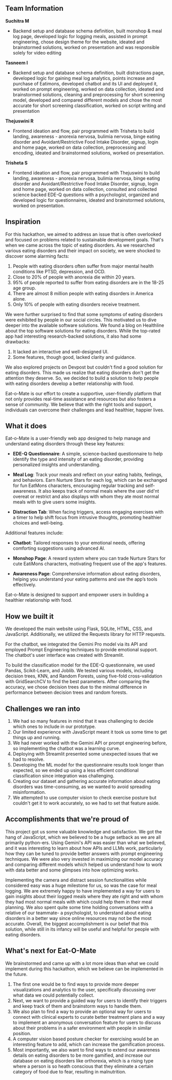 ## Team Information

**Suchitra M**
- Backend setup and database schema definition, built monshop & meal log page, developed logic for logging meals, assisted in prompt engineering, chose design theme for the website, ideated and brainstormed solutions, worked on presentation and was responsible solely for video editing

**Tasneem I**
- Backend setup and database schema definition, built distractions page, developed logic for gaining meal log analytics, points increase and purchase of Eatimons, developed chatbot and its UI and deployed it, worked on prompt engineering, worked on data collection, ideated and brainstormed solutions, cleaning and preprocessing for short screening model, developed and compared different models and chose the most accurate for short screening classification, worked on script writing and presentation

**Thejuswini R**
- Frontend ideation and flow, pair programmed with Trisheta to build landing, awareness - anorexia nervosa, bulimia nervosa, binge eating disorder and Avoidant/Restrictive Food Intake Disorder, signup, login and home page, worked on data collection, preprocessing and encoding, ideated and brainstormed solutions, worked on presentation.

**Trisheta S**
- Frontend ideation and flow, pair programmed with Thejuswini to build landing, awareness - anorexia nervosa, bulimia nervosa, binge eating disorder and Avoidant/Restrictive Food Intake Disorder, signup, login and home page, worked on data collection, consulted and collected science backed EDE-Q questions with a psychologist, organized and developed logic for questionnaires, ideated and brainstormed solutions, worked on presentation.

## Inspiration

For this hackathon, we aimed to address an issue that is often overlooked and focused on problems related to sustainable development goals. That's when we came across the topic of eating disorders. As we researched various eating disorders and their impact on society, we were shocked to discover some alarming facts:

1. People with eating disorders often suffer from major mental health conditions like PTSD, depression, and OCD.
2. Close to 20% of people with anorexia die within 20 years.
3. 95% of people reported to suffer from eating disorders are in the 18-25 age group.
4. There are almost 8 million people with eating disorders in America alone.
5. Only 10% of people with eating disorders receive treatment.

We were further surprised to find that some symptoms of eating disorders were exhibited by people in our social circles. This motivated us to dive deeper into the available software solutions. We found a blog on Healthline about the top software solutions for eating disorders. While the top-rated app had interesting research-backed solutions, it also had some drawbacks:

1. It lacked an interactive and well-designed UI.
2. Some features, though good, lacked clarity and guidance.

We also explored projects on Devpost but couldn't find a good solution for eating disorders. This made us realize that eating disorders don't get the attention they deserve. So, we decided to build a solution to help people with eating disorders develop a better relationship with food.

Eat-o-Mate is our effort to create a supportive, user-friendly platform that not only provides real-time assistance and resources but also fosters a sense of community. We believe that with the right tools and support, individuals can overcome their challenges and lead healthier, happier lives.

## What it does

Eat-o-Mate is a user-friendly web app designed to help manage and understand eating disorders through these key features:

- **EDE-Q Questionnaire**: A simple, science-backed questionnaire to help identify the type and intensity of an eating disorder, providing personalized insights and understanding.

- **Meal Log**: Track your meals and reflect on your eating habits, feelings, and behaviors. Earn Nurture Stars for each log, which can be exchanged for fun EatMons characters, encouraging regular tracking and self-awareness. It also keeps track of normal meals where the user did'nt overeat or restrict and also displays with whom they ate most normal meals with to give users some insights.

- **Distraction Tab**: When facing triggers, access engaging exercises with a timer to help shift focus from intrusive thoughts, promoting healthier choices and well-being.

Additional features include:

- **Chatbot**: Tailored responses to your emotional needs, offering comforting suggestions using advanced AI.

- **Monshop Page**: A reward system where you can trade Nurture Stars for cute EatiMons characters, motivating frequent use of the app's features.

- **Awareness Page**: Comprehensive information about eating disorders, helping you understand your eating patterns and use the app’s tools effectively.

Eat-o-Mate is designed to support and empower users in building a healthier relationship with food.

## How we built it

We developed the main website using Flask, SQLite, HTML, CSS, and JavaScript. Additionally, we utilized the Requests library for HTTP requests. 

For the chatbot, we integrated the Gemini Pro model via its API and employed Prompt Engineering techniques to provide emotional support. The chatbot's user interface was created with Streamlit.

To build the classification model for the EDE-Q questionnaire, we used Pandas, Scikit-Learn, and Joblib. We tested various models, including decision trees, KNN, and Random Forests, using five-fold cross-validation with GridSearchCV to find the best parameters. After comparing the accuracy, we chose decision trees due to the minimal difference in performance between decision trees and random forests.

## Challenges we ran into

1. We had so many features in mind that it was challenging to decide which ones to include in our prototype.
2. Our limited experience with JavaScript meant it took us some time to get things up and running.
3. We had never worked with the Gemini API or prompt engineering before, so implementing the chatbot was a learning curve.
4. Deploying with Streamlit presented some unexpected issues that we had to resolve.
5. Developing the ML model for the questionnaire results took longer than expected, so we ended up using a less efficient conditional classification since integration was challenging.
6. Creating our dataset and gathering accurate information about eating disorders was time-consuming, as we wanted to avoid spreading misinformation.
7. We attempted to use computer vision to check exercise posture but couldn't get it to work accurately, so we had to set that feature aside.

## Accomplishments that we're proud of

This project got us some valuable knowledge and satisfaction. We got the hang of JavaScript, which we believed to be a huge setback as we are all primarily python-ers.
Using Gemini's API was easier than what we believed, and it was interesting to learn about how APIs and LLMs work, particularly how they can be tuned to provide better answers with prompt engineering techniques.
We were also very invested in maximizing our model accuracy and comparing different models which helped us understand how to work with data better and some glimpses into how optimizing works.

Implementing the camera and distract session functionalities while considered easy was a huge milestone for us, so was the case for meal logging. 
We are extremely happy to have implemented a way for users to gain insights about their logged meals where they ate right and with whom they had most normal meals with which could help them in their meal planning. 
We also spent quite some time holding conversations with a relative of our teammate- a psychologist, to understand about eating disorders in a better way since online resources may not be the most accurate.
 Overall, the biggest accomplishment is our belief that this solution, while still in its infancy will be useful and helpful for people with eating disorders.



## What's next for Eat-O-Mate

We brainstormed and came up with a lot more ideas than what we could implement during this hackathon, which we believe can be implemented in the future. 
1. The first one would be to find ways to provide more deeper visualizations and analytics to the user, specifically discussing over what data we could potentially collect.
2. Next, we want to provide a guided way for users to identify their triggers and keep track of them and brainstorm ways to handle them.
3. We also plan to find a way to provide an optional way for users to connect with clinical experts to curate better treatment plans and a way to implement an anonymous conversation feature for users to discuss about their problems in a safer environment with people in similar position.
4. A computer vision based posture checker for exercising would be an interesting feature to add, which can increase the gamification process.
5. Most importantly, we also want to find ways to extend our awareness details on eating disorders to be more gamified, and increase our database on eating disorders like orthorexia, which is a rising type where a person is so heath conscious that they eliminate a certain category of food due to fear, resulting in malnutrition.
